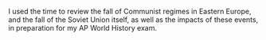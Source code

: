 I used the time to review the fall of Communist regimes in Eastern Europe,
and the fall of the Soviet Union itself, as well as the impacts of these
events, in preparation for my AP World History exam.

